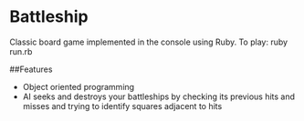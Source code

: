 # Battleship

Classic board game implemented in the console using Ruby.
To play: ruby run.rb

##Features

- Object oriented programming
- AI seeks and destroys your battleships by checking its previous hits and misses and trying to identify squares adjacent to hits
